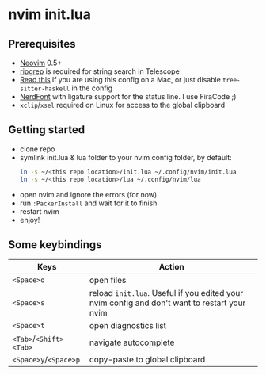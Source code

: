 
# nvim init.lua

## Prerequisites

* [Neovim](http://neovim.io/) 0.5+
* [ripgrep](https://github.com/BurntSushi/ripgrep) is required for string search
  in Telescope
* [Read this](https://github.com/tree-sitter/tree-sitter-haskell#building-on-macos) 
  if you are using this config on a Mac, or just disable `tree-sitter-haskell` 
  in the config
* [NerdFont](https://www.nerdfonts.com/font-downloads) with ligature support for
  the status line. I use FiraCode ;)
* `xclip`/`xsel` required on Linux for access to the global clipboard

## Getting started

* clone repo
* symlink init.lua & lua folder to your nvim config folder, by default:
  ```bash
  ln -s ~/<this repo location>/init.lua ~/.config/nvim/init.lua
  ln -s ~/<this repo location>/lua ~/.config/nvim/lua
  ```
* open nvim and ignore the errors (for now)
* run `:PackerInstall` and wait for it to finish
* restart nvim
* enjoy!

## Some keybindings

| Keys                     | Action                           |
|------------------------- | -------------------------------- |
| `<Space>o`               | open files                       |
| `<Space>s`               | reload `init.lua`. Useful if you edited your nvim config and don't want to restart your nvim   |
| `<Space>t`               | open diagnostics list            |
| `<Tab>`/`<Shift><Tab>`   | navigate autocomplete            |
| `<Space>y`/`<Space>p`    | copy-paste to global clipboard   |
